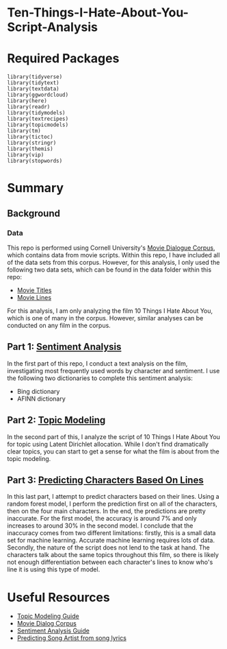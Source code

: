 # Ten-Things-I-Hate-About-You-Script-Analysis

# Required Packages 

```
library(tidyverse)
library(tidytext)
library(textdata)
library(ggwordcloud)
library(here)
library(readr)
library(tidymodels)
library(textrecipes)
library(topicmodels)
library(tm)
library(tictoc)
library(stringr)
library(themis)
library(vip)
library(stopwords)
```


# Summary

## Background 

### Data

This repo is performed using Cornell University's [Movie Dialogue Corpus](https://www.kaggle.com/Cornell-University/movie-dialog-corpus/code), which contains data from movie scripts. Within this repo, I have included all of the data sets from this corpus. However, for this analysis, I only used the following two data sets, which can be found in the data folder within this repo:

* [Movie Titles](./data/movie_titles_metadata.tsv)
* [Movie Lines](./data/movie_lines.tsv)

For this analysis, I am only analyzing the film 10 Things I Hate About You, which is one of many in the corpus. However, similar analyses can be conducted on any film in the corpus.  

## Part 1: [Sentiment Analysis](./Sentiment_Analysis.md) 

In the first part of this repo, I conduct a text analysis on the film, investigating most frequently used words by character and sentiment. I use the following two dictionaries to complete this sentiment analysis:

* Bing dictionary
* AFINN dictionary 


## Part 2: [Topic Modeling](./Tenthingsihateaboutyou_Topic_Modeling.md)

In the second part of this, I analyze the script of 10 Things I Hate About You for topic using Latent Dirichlet allocation. While I don't find dramatically clear topics, you can start to get a sense for what the film is about from the topic modeling. 


## Part 3: [Predicting Characters Based On Lines](./Character_predictions.md)

In this last part, I attempt to predict characters based on their lines. Using a random forest model, I perform the prediction first on all of the characters, then on the four main characters. In the end, the predictions are pretty inaccurate. For the first model, the accuracy is around 7% and only increases to around 30% in the second model. I conclude that the inaccuracy comes from two different limitations: firstly, this is a small data set for machine learning. Accurate machine learning requires lots of data. Secondly, the nature of the script does not lend to the task at hand. The characters talk about the same topics throughout this film, so there is likely not enough differentiation between each character's lines to know who's line it is using this type of model. 


# Useful Resources 

* [Topic Modeling Guide](https://cfss.uchicago.edu/notes/topic-modeling/#perplexity)
* [Movie Dialog Corpus](https://www.kaggle.com/Cornell-University/movie-dialog-corpus/code)
* [Sentiment Analysis Guide](https://cfss.uchicago.edu/notes/harry-potter-exercise/)
* [Predicting Song Artist from song lyrics](https://cfss.uchicago.edu/notes/predicting-song-artist/)